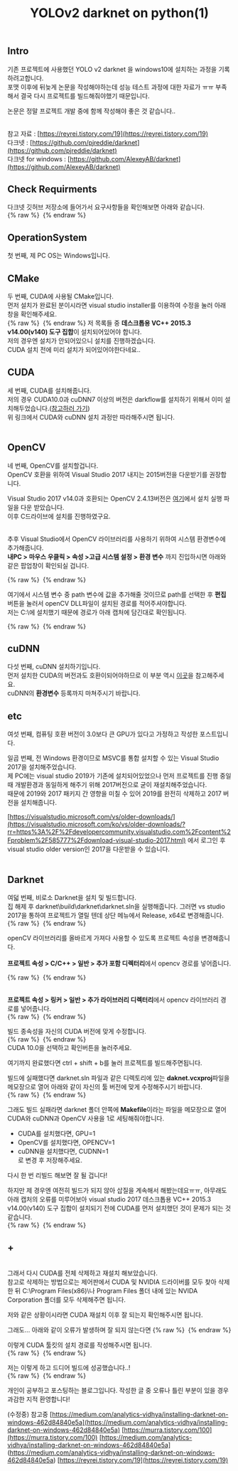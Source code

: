 ﻿---
title: "YOLOv2 darknet on python(1)"
categories: 
  - MachineLearning
last_modified_at: 2020-02-04T20:26:00+09:00
toc: true
---

Intro
------
기존 프로젝트에 사용했던 YOLO v2 darknet 을 windows10에 설치하는 과정을 기록하려고합니다.<br/>
포맷 이후에 뒤늦게 논문을 작성해야하는데 성능 테스트 과정에 대한 자료가 ㅠㅠ 부족해서 결국 다시 프로젝트를 빌드해줘야했기 때문입니다.<br/>

논문은 정말 프로젝트 개발 중에 함께 작성해야 좋은 것 같습니다..<br/>

<br/>참고 자료 : [https://reyrei.tistory.com/19](https://reyrei.tistory.com/19)
<br/>다크넷 : [https://github.com/pjreddie/darknet](https://github.com/pjreddie/darknet)
<br/>다크넷 for windows : [https://github.com/AlexeyAB/darknet](https://github.com/AlexeyAB/darknet)

Check Requirments
------
다크넷 깃허브 저장소에 들어가서 요구사항들을 확인해보면 아래와 같습니다.<br/>
{% raw %} <img src="https://ohjinjin.github.io/assets/images/20200203darknet/capture1.JPG" alt=""> {% endraw %}

OperationSystem
------
첫 번째, 제 PC OS는 Windows입니다.<br/>

CMake
------
두 번째, CUDA에 사용될 CMake입니다.<br/>
먼저 설치가 완료된 분이시라면 visual studio installer를 이용하여 수정을 눌러 아래 창을 확인해주세요.<br/>
{% raw %} <img src="https://ohjinjin.github.io/assets/images/20200203darknet/capture4.JPG" alt=""> {% endraw %}
저 목록들 중 **데스크톱용  VC++ 2015.3 v14.00(v140) 도구 집합**이 설치되어있어야 합니다.<br/>
저의 경우엔 설치가 안되어있으니 설치를 진행하겠습니다.<br/>
CUDA 설치 전에 미리 설치가 되어있어야한다네요..<br/>

CUDA
------
세 번째, CUDA를 설치해줍니다.<br/>
저의 경우 CUDA10.0과 cuDNN7 이상의 버전은 darkflow를 설치하기 위해서 이미 설치해두었습니다.([참고하러 가기](https://ohjinjin.github.io/machinelearning/darkflow-1/))
<br/>위 링크에서 CUDA와 cuDNN 설치 과정만 따라해주시면 됩니다.<br/>
<br/>

OpenCV
------
네 번째, OpenCV를 설치할겁니다.<br/>
OpenCV 호환을 위하여 Visual Studio 2017 내지는 2015버전을 다운받기를 권장합니다.

Visual Studio 2017 v14.0과 호환되는 OpenCV 2.4.13버전은 [여기](https://sourceforge.net/projects/opencvlibrary/files/opencv-win/2.4.13/opencv-2.4.13.6-vc14.exe/download)에서 설치 실행 파일을 다운 받았습니다.<br/>
이후 C드라이브에 설치를 진행하였구요.<br/>
<br/>

추후 Visual Studio에서 OpenCV 라이브러리를 사용하기 위하여 시스템 환경변수에 추가해줍니다.<br/>
**내PC \> 마우스 우클릭 \> 속성 \>고급 시스템 설정 \> 환경 변수** 까지 진입하시면 아래와 같은 팝업창이 확인되실 겁니다.<br/>

{% raw %} <img src="https://ohjinjin.github.io/assets/images/20200203darknet/capture2.JPG" alt=""> {% endraw %}

여기에서 시스템 변수 중 path 변수에 값을 추가해줄 것이므로 path를 선택한 후 **편집** 버튼을 눌러서 openCV DLL파일이 설치된 경로를 적어주셔야합니다.<br/>
저는 C:\에 설치했기 때문에 경로가 아래 캡처에 담긴대로 확인됩니다.<br/>

{% raw %} <img src="https://ohjinjin.github.io/assets/images/20200203darknet/capture3.JPG" alt=""> {% endraw %}

cuDNN
------
다섯 번째, cuDNN 설치하기입니다.<br/>
먼저 설치한 CUDA의 버전과도 호환이되어야하므로 이 부분 역시 [이곳](https://ohjinjin.github.io/machinelearning/darkflow-1/)을 참고해주세요.<br/>
cuDNN의 **환경변수** 등록까지 마쳐주시기 바랍니다.<br/>

etc
------
여섯 번째, 컴퓨팅 호환 버전이 3.0보다 큰 GPU가 있다고 가정하고 작성한 포스트입니다.<br/>

일곱 번째, 전 Windows 환경이므로 MSVC를 통합 설치할 수 있는 Visual Studio 2017을 설치해주었습니다.<br/>
제 PC에는 visual studio 2019가 기존에 설치되어있었으나 먼저 프로젝트를 진행 중일 때 개발환경과 동일하게 해주기 위해 2017버전으로 굳이 재설치해주었습니다.<br/>
때문에 2019와 2017 패키지 간 영향을 미칠 수 있어 2019를 완전히 삭제하고 2017 버전을 설치해줍니다.<br/>

[https://visualstudio.microsoft.com/vs/older-downloads/](https://visualstudio.microsoft.com/ko/vs/older-downloads/?rr=https%3A%2F%2Fdevelopercommunity.visualstudio.com%2Fcontent%2Fproblem%2F585777%2Fdownload-visual-studio-2017.html) 에서 로그인 후 visual studio older version인 2017을 다운받을 수 있습니다.<br/><br/>

Darknet
------
여덟 번째, 비로소 Darknet을 설치 및 빌드합니다.<br/>
집 해제 후 darknet\\build\\darknet\\darknet.sln을 실행해줍니다. 그러면 vs studio 2017을 통하여 프로젝트가 열릴 텐데 상단 메뉴에서 Release, x64로 변경해줍니다.<br/>
{% raw %} <img src="https://ohjinjin.github.io/assets/images/20200203darknet/capture5.JPG" alt=""> {% endraw %}

openCV 라이브러리를 올바르게 가져다 사용할 수 있도록 프로젝트 속성을 변경해줍니다.<br/><br/>
**프로젝트 속성 \> C/C\+\+ \> 일반 \> 추가 포함 디렉터리**에서 opencv 경로를 넣어줍니다.<br/>

{% raw %} <img src="https://ohjinjin.github.io/assets/images/20200203darknet/capture6.JPG" alt=""> {% endraw %}

<br/>**프로젝트 속성 \> 링커 \> 일반 \> 추가 라이브러리 디렉터리**에서 opencv 라이브러리 경로를 넣어줍니다.<br/>
{% raw %} <img src="https://ohjinjin.github.io/assets/images/20200203darknet/capture7.JPG" alt=""> {% endraw %}
<br/>

빌드 종속성을 자신의 CUDA 버전에 맞게 수정합니다.<br/>
{% raw %} <img src="https://ohjinjin.github.io/assets/images/20200203darknet/capture8.JPG" alt=""> {% endraw %}
<br/>CUDA 10.0을 선택하고 확인버튼을 눌러주세요.<br/>

여기까지 완료했다면 ctrl + shift + b를 눌러 프로젝트를 빌드해주면됩니다.<br/>

빌드에 실패했다면 darknet.sln 파일과 같은 디렉토리에 있는 **daknet.vcxproj**파일을 메모장으로 열어 아래와 같이 자신의 툴 버전에 맞게 수정해주시기 바랍니다.<br/>
{% raw %} <img src="https://ohjinjin.github.io/assets/images/20200203darknet/capture9.JPG" alt=""> {% endraw %}

그래도 빌드 실패라면 darknet 폴더 안쪽에 **Makefile**이라는 파일을 메모장으로 열어 CUDA와 cuDNN과 OpenCV 사용을 1로 세팅해줘야합니다.<br/>
* CUDA를 설치했다면, GPU=1<br/>
* OpenCV를 설치했다면, OPENCV=1<br/>
* cuDNN을 설치했다면, CUDNN=1<br/>
로 변경 후 저장해주세요.<br/>

다시 한 번 리빌드 해보면 잘 될 겁니다!<br/>

하지만 제 경우엔 여전히 빌드가 되지 않아 삽질을 계속해서 해봤는데요ㅠㅠ, 아무래도 아래 캡처의 오류를 미루어보아 visual studio 2017 데스크톱용  VC++ 2015.3 v14.00(v140) 도구 집합이 설치되기 전에 CUDA를 먼저 설치했던 것이 문제가 되는 것 같습니다.<br/>
{% raw %} <img src="https://ohjinjin.github.io/assets/images/20200203darknet/capture10.JPG" alt=""> {% endraw %}

\+
------
<br/>그래서 다시 CUDA를 전체 삭제하고 재설치 해보았습니다.<br/>
참고로 삭제하는 방법으로는 제어판에서 CUDA 및 NVIDIA 드라이버를 모두 찾아 삭제한 뒤 C:\\Program Files(x86)\\나 Program Files 폴더 내에 있는 NVIDA Corporation 폴더를 모두 삭제해주면 됩니다.<br/>

저와 같은 상황이시라면 CUDA 재설치 이후 잘 되는지 확인해주시면 됩니다.

그래도... 아래와 같이 오류가 발생하며 잘 되지 않는다면
{% raw %} <img src="https://ohjinjin.github.io/assets/images/20200203darknet/capture11.JPG" alt=""> {% endraw %}

이렇게 CUDA 툴킷의 설치 경로를 작성해주시면 됩니다.<br/>
{% raw %} <img src="https://ohjinjin.github.io/assets/images/20200203darknet/capture12.JPG" alt=""> {% endraw %}

저는 이렇게 하고 드디어 빌드에 성공했습니다..!<br/>
{% raw %} <img src="https://ohjinjin.github.io/assets/images/20200203darknet/capture13.JPG" alt=""> {% endraw %}


개인이 공부하고 포스팅하는 블로그입니다. 작성한 글 중 오류나 틀린 부분이 있을 경우 과감한 지적 환영합니다!<br/>

(수정중)
참고중 [https://medium.com/analytics-vidhya/installing-darknet-on-windows-462d84840e5a](https://medium.com/analytics-vidhya/installing-darknet-on-windows-462d84840e5a)
[https://murra.tistory.com/100](https://murra.tistory.com/100)
[https://medium.com/analytics-vidhya/installing-darknet-on-windows-462d84840e5a]
(https://medium.com/analytics-vidhya/installing-darknet-on-windows-462d84840e5a)
[https://reyrei.tistory.com/19](https://reyrei.tistory.com/19)
